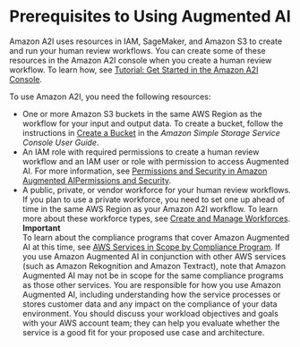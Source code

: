 # Prerequisites to Using Augmented AI<a name="a2i-getting-started-prerequisites"></a>

Amazon A2I uses resources in IAM, SageMaker, and Amazon S3 to create and run your human review workflows\. You can create some of these resources in the Amazon A2I console when you create a human review workflow\. To learn how, see [Tutorial: Get Started in the Amazon A2I Console](a2i-get-started-console.md)\.

To use Amazon A2I, you need the following resources:
+ One or more Amazon S3 buckets in the same AWS Region as the workflow for your input and output data\. To create a bucket, follow the instructions in [ Create a Bucket](https://docs.aws.amazon.com/AmazonS3/latest/user-guide/create-bucket.html) in the *Amazon Simple Storage Service Console User Guide*\. 
+ An IAM role with required permissions to create a human review workflow and an IAM user or role with permission to access Augmented AI\. For more information, see [Permissions and Security in Amazon Augmented AIPermissions and Security](a2i-permissions-security.md)\.
+ A public, private, or vendor workforce for your human review workflows\. If you plan to use a private workforce, you need to set one up ahead of time in the same AWS Region as your Amazon A2I workflow\. To learn more about these workforce types, see [Create and Manage Workforces](sms-workforce-management.md)\.
**Important**  
To learn about the compliance programs that cover Amazon Augmented AI at this time, see [ AWS Services in Scope by Compliance Program](https://docs.aws.amazon.com/https://aws.amazon.com/compliance/services-in-scope/)\. If you use Amazon Augmented AI in conjunction with other AWS services \(such as Amazon Rekognition and Amazon Textract\), note that Amazon Augmented AI may not be in scope for the same compliance programs as those other services\. You are responsible for how you use Amazon Augmented AI, including understanding how the service processes or stores customer data and any impact on the compliance of your data environment\. You should discuss your workload objectives and goals with your AWS account team; they can help you evaluate whether the service is a good fit for your proposed use case and architecture\.